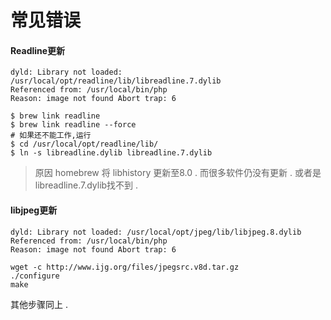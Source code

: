 # 常见错误

#### Readline更新

```
dyld: Library not loaded: /usr/local/opt/readline/lib/libreadline.7.dylib 
Referenced from: /usr/local/bin/php 
Reason: image not found Abort trap: 6
```

```
$ brew link readline
$ brew link readline --force
# 如果还不能工作,运行
$ cd /usr/local/opt/readline/lib/
$ ln -s libreadline.dylib libreadline.7.dylib
```

> 原因 homebrew 将 libhistory 更新至8.0 . 而很多软件仍没有更新 . 或者是libreadline.7.dylib找不到 .

#### libjpeg更新

```
dyld: Library not loaded: /usr/local/opt/jpeg/lib/libjpeg.8.dylib
Referenced from: /usr/local/bin/php 
Reason: image not found Abort trap: 6
```

```
wget -c http://www.ijg.org/files/jpegsrc.v8d.tar.gz
./configure
make
```

其他步骤同上 .

